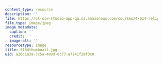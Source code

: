 ```yaml
---
content_type: resource
description: ''
file: https://ol-ocw-studio-app-qa.s3.amazonaws.com/courses/4-614-religious-architecture-and-islamic-cultures-fall-2002/a26c1a393c5a408d6c77a7241f29f0c0_5134thumbnail.jpg
file_type: image/jpeg
image_metadata:
  caption: ''
  credit: ''
  image-alt: ''
resourcetype: Image
title: 5134thumbnail.jpg
uid: a26c1a39-3c5a-408d-6c77-a7241f29f0c0
---
```

